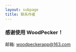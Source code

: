 ```yaml
---
layout: subpage
title: 联系作者
---
```


<h3 class="index-h3">感谢使用 WoodPecker！</h3>

邮箱: woodpeckerapp@163.com